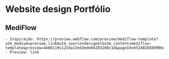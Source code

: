 # Website design Portfólio

## MediFlow

    - Inspiração: https://preview.webflow.com/preview/mediflow-template?utm_medium=preview_link&utm_source=designer&utm_content=mediflow-template&preview=4e66119c121da13ed3ede04283160c1d&pageId=652402856990bdcdba22c0a7&workflow=preview
    - Preview: link
